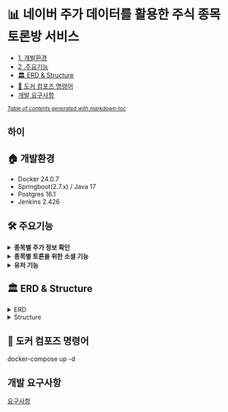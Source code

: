 # 📊 네이버 주가 데이터를 활용한 주식 종목 토론방 서비스

* [1. 개발환경](#하이)
* [2 .주요기능](#개발환경)
* [🏛️ ERD & Structure](#----erd---structure)
* [🚀 도커 컴포즈 명령어](#-------------)
* [개발 요구사항](#-------)

<small><i><a href='http://ecotrust-canada.github.io/markdown-toc/'>Table of contents generated with markdown-toc</a></i></small>

## 하이
## 🏠 개발환경

<ul>
    <li> Docker 24.0.7 </li>
    <li> Springboot(2.7.x) / Java 17</li>
    <li> Postgres 16.1 </li>
    <li> Jenkins 2.426 </li>
</ul>

## 🛠️ 주요기능
<details>
    <summary><strong>종목별 주가 정보 확인</strong></summary> 
    <ul>
      <li>메인지표 ( 시가, 고가, 저가, 종가, 거래량 )</li>
      <li>보조지표 ( 이동평균선, 볼린저 밴드, MACD )</li>
    </ul>
</details>

<details>
    <summary><strong>종목별 토론을 위한 소셜 기능</strong></summary> 
    <ul>
      <li>포스팅 생성, 수정, 삭제 기능</li>
      <li>댓글 생성, 수정, 삭제 기능</li>
      <li>포스팅 및 댓글 좋아요 기능</li>
      <li>팔로워 / 팔로잉 기능 </li>
    </ul>
</details>

<details>
    <summary><strong>유저 기능</strong></summary>
    <ul>
      <li>Spring Security & JWT Token을 활용한 인증처리</li>
      <li>회원가입, 로그인, 회원정보 수정 기능</li>
    </ul>
</details>


















## 🏛️ ERD & Structure
<details>
    <summary>ERD</summary>

<!-- summary 아래 한칸 공백 두고 내용 삽입 -->
![image](https://github.com/Sunny14578/StockTalkHub/assets/59717550/aa9ac37a-b033-48ba-a787-da2a342013c5)
</details>

<details>
    <summary>Structure</summary>

<!-- summary 아래 한칸 공백 두고 내용 삽입 -->
![image]()
</details>

 


## 🚀 도커 컴포즈 명령어
docker-compose up -d


## 개발 요구사항
[요구사항](https://github.com/Sunny14578/StockTalkHub/wiki/%EC%9A%94%EA%B5%AC%EC%82%AC%ED%95%AD-%EB%AA%85%EC%84%B8%EC%84%9C)
